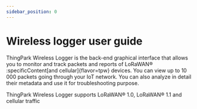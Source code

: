 ```yaml
---
sidebar_position: 0
---
```


# Wireless logger user guide

ThingPark Wireless Logger is the back-end graphical interface that
allows you to monitor and track packets and reports of LoRaWAN®
:specificContent[and cellular]{flavor=tpw}
devices.
You can view up to 10 000 packets going through your
IoT network. You can also analyze in detail their metadata and use it
for troubleshooting purpose.

ThingPark Wireless Logger supports LoRaWAN® 1.0, LoRaWAN® 1.1 and cellular traffic
